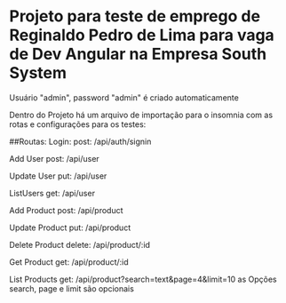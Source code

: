 # Projeto para teste de emprego de Reginaldo Pedro de Lima para vaga de Dev Angular na Empresa South System

Usuário "admin", password "admin" é criado automaticamente

Dentro do Projeto há um arquivo de importação para o insomnia com as rotas e configurações para os testes:

##Routas:
Login:
    post: /api/auth/signin

Add User
    post: /api/user

Update User
    put: /api/user

ListUsers
    get: /api/user


Add Product
    post: /api/product

Update Product
    put: /api/product

Delete Product
    delete: /api/product/:id

Get Product
    get: /api/product/:id

List Products
    get: /api/product?search=text&page=4&limit=10
    as Opções search, page e  limit são opcionais


